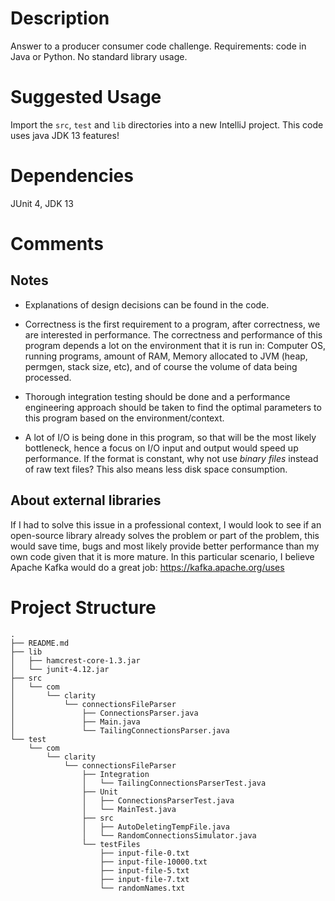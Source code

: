 # Description
Answer to a producer consumer code challenge.
Requirements: code in Java or Python. No standard library usage.

# Suggested Usage
Import the `src`, `test` and `lib` directories into a new IntelliJ project.
This code uses java JDK 13 features!

# Dependencies
JUnit 4, JDK 13

# Comments
## Notes
- Explanations of design decisions can be found in the code.

- Correctness is the first requirement to a program, after correctness, we are interested in performance.
The correctness and performance of this program depends a lot on the environment that it is run in:
Computer OS, running programs, amount of RAM, Memory allocated to JVM (heap, permgen, stack size, etc),
and of course the volume of data being processed.

- Thorough integration testing should be done and a performance 
engineering approach should be taken to find the
optimal parameters to this program based on the environment/context.

- A lot of I/O is being done in this program, so that will be the most likely bottleneck,
hence a focus on I/O input and output would speed up performance. If the format is constant,
why not use _binary files_ instead of raw text files? This also means less disk space consumption.

## About external libraries
If I had to solve this issue in a professional context, I would look to see if an open-source library
already solves the problem or part of the problem, this would save time, bugs and most likely provide better
performance than my own code given that it is more mature. In this particular scenario, I believe Apache Kafka would do a great job: https://kafka.apache.org/uses

# Project Structure
```
.
├── README.md
├── lib
│   ├── hamcrest-core-1.3.jar
│   └── junit-4.12.jar
├── src
│   └── com
│       └── clarity
│           └── connectionsFileParser
│               ├── ConnectionsParser.java
│               ├── Main.java
│               └── TailingConnectionsParser.java
└── test
    └── com
        └── clarity
            └── connectionsFileParser
                ├── Integration
                │   └── TailingConnectionsParserTest.java
                ├── Unit
                │   ├── ConnectionsParserTest.java
                │   └── MainTest.java
                ├── src
                │   ├── AutoDeletingTempFile.java
                │   └── RandomConnectionsSimulator.java
                └── testFiles
                    ├── input-file-0.txt
                    ├── input-file-10000.txt
                    ├── input-file-5.txt
                    ├── input-file-7.txt
                    └── randomNames.txt
```
